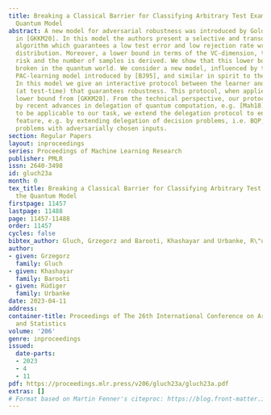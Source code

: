 ```yaml
---
title: Breaking a Classical Barrier for Classifying Arbitrary Test Examples in the
  Quantum Model
abstract: A new model for adversarial robustness was introduced by Goldwasser et al.
  in [GKKM20]. In this model the authors present a selective and transductive learning
  algorithm which guarantees a low test error and low rejection rate wrt to the original
  distribution. Moreover, a lower bound in terms of the VC-dimension, the standard
  risk and the number of samples is derived. We show that this lower bound can be
  broken in the quantum world. We consider a new model, influenced by the quantum
  PAC-learning model introduced by [BJ95], and similar in spirit to the one in [GKKM20].
  In this model we give an interactive protocol between the learner and the adversary
  (at test-time) that guarantees robustness. This protocol, when applied, breaks the
  lower bound from [GKKM20]. From the technical perspective, our protocol is inspired
  by recent advances in delegation of quantum computation, e.g. [Mah18]. But in order
  to be applicable to our task, we extend the delegation protocol to enable a new
  feature, e.g. by extending delegation of decision problems, i.e. BQP, to sampling
  problems with adversarially chosen inputs.
section: Regular Papers
layout: inproceedings
series: Proceedings of Machine Learning Research
publisher: PMLR
issn: 2640-3498
id: gluch23a
month: 0
tex_title: Breaking a Classical Barrier for Classifying Arbitrary Test Examples in
  the Quantum Model
firstpage: 11457
lastpage: 11488
page: 11457-11488
order: 11457
cycles: false
bibtex_author: Gluch, Grzegorz and Barooti, Khashayar and Urbanke, R\"udiger
author:
- given: Grzegorz
  family: Gluch
- given: Khashayar
  family: Barooti
- given: Rüdiger
  family: Urbanke
date: 2023-04-11
address:
container-title: Proceedings of The 26th International Conference on Artificial Intelligence
  and Statistics
volume: '206'
genre: inproceedings
issued:
  date-parts:
  - 2023
  - 4
  - 11
pdf: https://proceedings.mlr.press/v206/gluch23a/gluch23a.pdf
extras: []
# Format based on Martin Fenner's citeproc: https://blog.front-matter.io/posts/citeproc-yaml-for-bibliographies/
---
```

